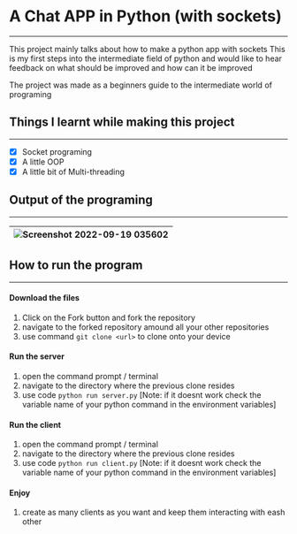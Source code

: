 # A Chat APP in Python (with sockets)
---
This project mainly talks about how to make a python app with sockets
This is my first steps into the intermediate field of python and would like to hear feedback on what should be improved and how can it be improved

The project was made as a beginners guide to the intermediate world of programing

## Things I learnt while making this project
___
- [x] Socket programing
- [x] A little OOP
- [x] A little bit of Multi-threading

## Output of the programing
---
|  ![Screenshot 2022-09-19 035602](https://user-images.githubusercontent.com/93852415/190931875-2ea4dde6-31a9-4ebc-ad02-55e0611162e1.png)| 
| :---: |

## How to run the program
---
#### Download the files
1. Click on the Fork button and fork the repository
2. navigate to the forked repository amound all your other repositories
3. use command ```git clone <url>``` to clone onto your device

#### Run the server
1. open the command prompt / terminal
2. navigate to the directory where the previous clone resides
3. use code ```python run server.py``` [Note: if it doesnt work check the variable name of your python command in the environment variables]

#### Run the client
1. open the command prompt / terminal
2. navigate to the directory where the previous clone resides
3. use code ```python run client.py``` [Note: if it doesnt work check the variable name of your python command in the environment variables]

#### Enjoy
1. create as many clients as you want and keep them interacting with eash other
